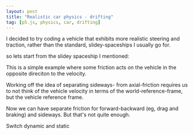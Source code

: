 ```yaml
---
layout: post
title: "Realistic car physics - drifting"
tag: [p5.js, physics, car, drifting]
---
```


I decided to try coding a vehicle that exhibits more realistic steering and traction, rather than the standard, slidey-spaceships I usually go for.

<!-- Include picture -->

so lets start from the slidey spaceship I mentioned:
<!-- An example of a slidey spaceship -->
This is a simple example where some friction acts on the vehicle in the opposite direciton to the velocity.

Working off the idea of separating sideways- from axial-friction requires us to not think of the vehicle velocity in terms of the world-reference-frame, but the vehicle reference frame.

<!-- diagram of velocity in vehicle frame -->

Now we can have separate friction for forward-backward (eg, drag and braking) and sideways.
But that's not quite enough.

Switch dynamic and static
